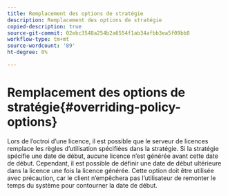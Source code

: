 ```yaml
---
title: Remplacement des options de stratégie
description: Remplacement des options de stratégie
copied-description: true
source-git-commit: 02ebc3548a254b2a6554f1ab34afbb3ea5f09bb8
workflow-type: tm+mt
source-wordcount: '89'
ht-degree: 0%

---
```


# Remplacement des options de stratégie{#overriding-policy-options}

Lors de l’octroi d’une licence, il est possible que le serveur de licences remplace les règles d’utilisation spécifiées dans la stratégie. Si la stratégie spécifie une date de début, aucune licence n’est générée avant cette date de début. Cependant, il est possible de définir une date de début ultérieure dans la licence une fois la licence générée. Cette option doit être utilisée avec précaution, car le client n’empêchera pas l’utilisateur de remonter le temps du système pour contourner la date de début.

